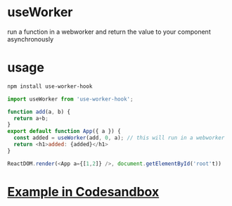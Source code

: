 <h1>useWorker</h1>

run a function in a webworker and return the value to your component asynchronously

<h1> usage </h1>

```bash
npm install use-worker-hook
```

```js
import useWorker from 'use-worker-hook';

function add(a, b) {
  return a+b;
}
export default function App({ a }) {
  const added = useWorker(add, 0, a); // this will run in a webworker
  return <h1>added: {added}</h1>
}

ReactDOM.render(<App a={[1,2]} />, document.getElementById('root't))
```
<h1><a href="https://codesandbox.io/s/p9o6n9m28m">Example in Codesandbox</a></h1>
